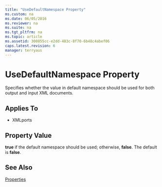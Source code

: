 ```yaml
---
title: "UseDefaultNamespace Property"
ms.custom: na
ms.date: 06/05/2016
ms.reviewer: na
ms.suite: na
ms.tgt_pltfrm: na
ms.topic: article
ms.assetid: 300855cc-e2dd-483c-8f70-6b48c4abef06
caps.latest.revision: 6
manager: terryaus
---
```

# UseDefaultNamespace Property
Specifies whether the value in default namespace should be used for both output and input XML documents.  
  
## Applies To  
  
-   XMLports  
  
## Property Value  
 **true** if the default namespace should be used; otherwise, **false**. The default is **false**.  
  
## See Also  
 [Properties](../dynamics-nav/Properties.md)